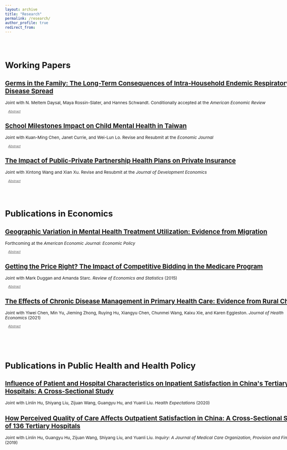```yaml
---
layout: archive
title: "Research"
permalink: /research/
author_profile: true
redirect_from:
---
```


<style>
body, .page__content {
    font-size: 0.85em !important;
    max-width: none !important;
    width: 100% !important;
}

.abstract-toggle {
    background: transparent;
    color: #666;
    border: none;
    padding: 0;
    border-radius: 0;
    cursor: pointer;
    font-size: 0.8em;
    transition: all 0.3s ease;
    margin: 0 0 0 10px;
    display: inline;
    text-decoration: underline;
    font-style: italic;
}

.abstract-toggle:hover {
    color: #3498db;
}

.abstract {
    display: none;
    background: #f8f9fa;
    padding: 15px;
    border-radius: 5px;
    color: #555;
    border-left: 3px solid #3498db;
    margin-top: 10px;
    animation: slideDown 0.3s ease-out;
}

.abstract.show {
    display: block;
}

@keyframes slideDown {
    from {
        opacity: 0;
        transform: translateY(-10px);
    }
    to {
        opacity: 1;
        transform: translateY(0);
    }
}
</style>
<br/> <br/>


Working Papers
======


## [Germs in the Family: The Long-Term Consequences of Intra-Household Endemic Respiratory Disease Spread](../files/ChildSickness.pdf)
Joint with N. Meltem Daysal, Maya Rossin-Slater, and Hannes Schwandt. Conditionally accepted at the *American Economic Review* 
 
<button class="abstract-toggle" onclick="toggleAbstract('abstract1', this)">Abstract</button>
<div id="abstract1" class="abstract">
Preschool-aged children get sick frequently and spread disease to other family members. Despite the universality of this experience, there is limited causal evidence on the magnitudes and consequences of these externalities, especially for infant siblings with developing immune systems and brains. We use Danish administrative data to document that, before age one, younger siblings have 2-3 times higher hospitalization rates for respiratory conditions than older siblings. We combine birth order and within-municipality variation in respiratory disease prevalence among young children, and find lasting differential impacts of early-life respiratory disease exposure on younger siblings’ earnings, educational attainment, chronic respiratory health and mental health-related outcomes.
</div>


## [School Milestones Impact on Child Mental Health in Taiwan](../files/MH_School.pdf)
Joint with Kuan-Ming Chen, Janet Currie, and Wei-Lun Lo. Revise and Resubmit at the *Economic Journal*
 
<button class="abstract-toggle" onclick="toggleAbstract('abstract2', this)">Abstract</button>
<div id="abstract2" class="abstract">
We examine child mental health treatment surrounding four school milestones in Taiwan: Primary and middle school entry and high stakes testing for high school and college entry. Given age cutoffs for school entry, we compare August-born to September-born children. August-born reach milestones one year earlier, allowing identification of each milestone’s effect. Entry into primary and middle school increases in mental health prescribing, especially for ADHD and depression. Middle school entry also increases prescribing of anti-anxiety and antipsychotic medications. Use of psychiatric medications falls sharply following high-stakes tests. Effects are stronger in counties where parents and children have higher educational aspirations.
</div>


## [The Impact of Public-Private Partnership Health Plans on Private Insurance](../files/PPPinsurance.pdf)
Joint with Xintong Wang and Xian Xu. Revise and Resubmit at the *Journal of Development Economics*
 
<button class="abstract-toggle" onclick="toggleAbstract('abstract3', this)">Abstract</button>
<div id="abstract3" class="abstract">
Public-private partnership (PPP) health insurance plans have been viewed as a promising tool to expand coverage while maintaining fiscal sustainability. However, little is known about their impact, particularly whether they increase overall coverage or displace existing private insurance. To examine this, we leverage the staggered introduction of China’s City-Customized Supplemental Medical Insurance (CCSMI) across cities and a novel transaction-level dataset of private health insurance. Results reveal significant spillover effects on both the extensive and intensive margins: CCSMI substantially crowds out private insurance purchases and reduces average coverage amounts. Average premiums paid also decline, with two-thirds of the reduction driven by consumers opting for narrower coverage and the remainder likely due to insurers’ pricing adjustments. A back-of-the-envelope calculation suggests that the decline in private insurance purchases offsets at least 25% of CCSMI enrollment gains. These findings provide important insights for comprehensively evaluating PPP insurance programs.
</div>
 

<br/> <br/>

 Publications in Economics
======

## [Geographic Variation in Mental Health Treatment Utilization: Evidence from Migration](../files/MH_GeoVariation.pdf)
Forthcoming at the *American Economic Journal: Economic Policy* 
 
<button class="abstract-toggle" onclick="toggleAbstract('abstract4', this)">Abstract</button>
<div id="abstract4" class="abstract">
The older population bears a heavy burden of mental illness. Despite the availability of effective treatments, including services (e.g., psychotherapy) and drugs (e.g., antidepressants, antipsychotics), this paper documents substantial geographic variation in treatment utilization rates among Medicare enrollees. Exploiting patient migration, I show that 45.8% of service utilization variation is attributable to place-specific factors, compared to 15.1% for drug utilization. Further analyses suggest the role of provider accessibility in explaining the different place effects between service and drug use. Regarding health outcomes, I find that higher treatment utilization is associated with lower risks of self-harm-related emergency department visits.
</div>

## [Getting the Price Right? The Impact of Competitive Bidding in the Medicare Program](https://direct.mit.edu/rest/article-abstract/107/1/204/113161/Getting-the-Price-Right-The-Impact-of-Competitive) <br/>
Joint with Mark Duggan and Amanda Starc. *Review of Economics and Statistics* (2015)
 
<button class="abstract-toggle" onclick="toggleAbstract('abstract5', this)">Abstract</button>
<div id="abstract5" class="abstract">
We study Medicare’s competitive bidding program for durable medical equipment. We use Medicare claims data to examine the effect on prices and utilization, focusing on continuous positive airway pressure devices for sleep apnea. We find that spending falls by 47.2% after a highly imperfect bidding mechanism is introduced. This is almost entirely driven by a 44.8% price reduction, though quantities also fall by 4.3%. To disentangle supply and demand, we leverage differential cost sharing across Medicare recipients. We measure a demand elasticity of 0.272 and find that quantity reductions are concentrated among less clinically appropriate groups.
</div>

## [The Effects of Chronic Disease Management in Primary Health Care: Evidence from Rural China](https://www.sciencedirect.com/science/article/pii/S0167629621001247) <br/>
Joint with Yiwei Chen, Min Yu, Jieming Zhong, Ruying Hu, Xiangyu Chen, Chunmei Wang, Kaixu Xie, and Karen Eggleston. *Journal of Health Economics* (2021) 

<button class="abstract-toggle" onclick="toggleAbstract('abstract6', this)">Abstract</button>
<div id="abstract6" class="abstract">
Health systems globally face increasing morbidity and mortality from chronic diseases, yet many - especially in low- and middle-income countries - lack strong chronic disease management in primary health care (PHC). We provide evidence on China’s efforts to promote PHC management using unique five-year panel data in a rural county, including health care utilization from medical claims and health outcomes from biomarkers. Utilizing plausibly exogenous variation in management intensity generated by administrative and geographic boundaries, we compare hypertension/diabetes patients in villages within two kilometers distance but managed by different townships. Results show that, compared to patients in townships with median management intensity, patients in high-intensity townships have 4.8% more PHC visits, 5.2% fewer specialist visits, 11.7% lower likelihood of having an inpatient admission, and 3.6% lower medical spending. They also tend to have better medication adherence and better control of blood pressure. The resource savings from avoided inpatient admissions substantially outweigh the costs of the program.
</div>



<br/> <br/>
 Publications in Public Health and Health Policy
======

## [Influence of Patient and Hospital Characteristics on Inpatient Satisfaction in China's Tertiary Hospitals: A Cross-Sectional Study](https://onlinelibrary.wiley.com/doi/full/10.1111/hex.12974) <br/>
Joint with Linlin Hu, Shiyang Liu, Zijuan Wang, Guangyu Hu, and Yuanli Liu. *Health Expectations* (2020) 


## [How Perceived Quality of Care Affects Outpatient Satisfaction in China: A Cross-Sectional Study of 136 Tertiary Hospitals](https://journals.sagepub.com/doi/full/10.1177/0046958019895397) <br/>
Joint with Linlin Hu, Guangyu Hu, Zijuan Wang, Shiyang Liu, and Yuanli Liu. *Inquiry: A Journal of Medical Care Organization, Provision and Financing* (2019)


<script>
function toggleAbstract(abstractId, button) {
    const abstract = document.getElementById(abstractId);
    
    if (abstract.classList.contains('show')) {
        abstract.classList.remove('show');
        button.textContent = 'Abstract';
    } else {
        abstract.classList.add('show');
        button.textContent = 'Hide Abstract';
    }
}
</script>


